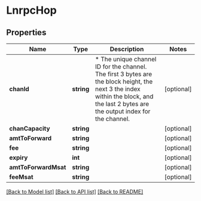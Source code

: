 # LnrpcHop

## Properties
Name | Type | Description | Notes
------------ | ------------- | ------------- | -------------
**chanId** | **string** | * The unique channel ID for the channel. The first 3 bytes are the block height, the next 3 the index within the block, and the last 2 bytes are the output index for the channel. | [optional] 
**chanCapacity** | **string** |  | [optional] 
**amtToForward** | **string** |  | [optional] 
**fee** | **string** |  | [optional] 
**expiry** | **int** |  | [optional] 
**amtToForwardMsat** | **string** |  | [optional] 
**feeMsat** | **string** |  | [optional] 

[[Back to Model list]](../README.md#documentation-for-models) [[Back to API list]](../README.md#documentation-for-api-endpoints) [[Back to README]](../README.md)


